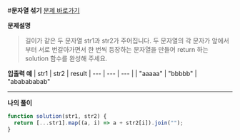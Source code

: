 #**문자열 섞기**
[문제 바로가기](https://school.programmers.co.kr/learn/courses/30/lessons/181942)

**문제설명**

> 길이가 같은 두 문자열 str1과 str2가 주어집니다.
> 두 문자열의 각 문자가 앞에서부터 서로 번갈아가면서 한 번씩 등장하는 문자열을 만들어 return 하는 solution 함수를 완성해 주세요.

**입출력 예**
| str1 | str2 | result
| --- | --- | --- |
| "aaaaa" | "bbbbb" | "ababababab"

---

**나의 풀이**

```javascript
function solution(str1, str2) {
  return [...str1].map((a, i) => a + str2[i]).join("");
}
```
